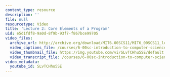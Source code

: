 ```yaml
---
content_type: resource
description: ''
file: null
resourcetype: Video
title: 'Lecture 2: Core Elements of a Program'
uid: e5d1fdf8-9a0d-8f9b-93f7-f867bce99705
video_files:
  archive_url: http://archive.org/download/MIT6.00SCS11/MIT6_00SCS11_lec02_300k.mp4
  video_captions_file: /courses/6-00sc-introduction-to-computer-science-and-programming-spring-2011/976d10334e56514380097e94bcd2e576_SLvTCHhu5SE.vtt
  video_thumbnail_file: https://img.youtube.com/vi/SLvTCHhu5SE/default.jpg
  video_transcript_file: /courses/6-00sc-introduction-to-computer-science-and-programming-spring-2011/c6dfe342bf66c91ae93c84075de99c45_SLvTCHhu5SE.pdf
video_metadata:
  youtube_id: SLvTCHhu5SE
---
```


